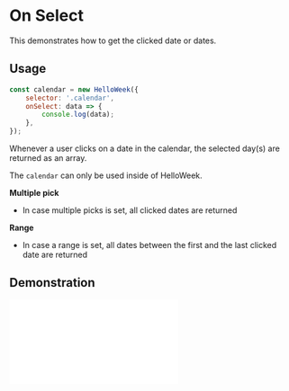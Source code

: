# On Select

This demonstrates how to get the clicked date or dates.

## Usage

```js
const calendar = new HelloWeek({
    selector: '.calendar',
    onSelect: data => {
        console.log(data);
    },
});
```

Whenever a user clicks on a date in the calendar, the selected day(s) are returned as an array.

The `calendar` can only be used inside of HelloWeek.

**Multiple pick**

-   In case multiple picks is set, all clicked dates are returned

**Range**

-   In case a range is set, all dates between the first and the last clicked date are returned

## Demonstration

<iframe
    src="docs/v3/demos/on-select.html"
    frameborder="no"
    allowfullscreen="allowfullscreen">
</iframe>

